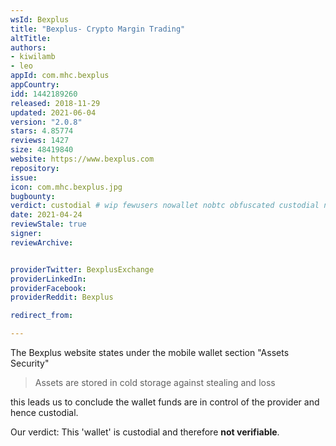 ```yaml
---
wsId: Bexplus
title: "Bexplus- Crypto Margin Trading"
altTitle: 
authors:
- kiwilamb
- leo
appId: com.mhc.bexplus
appCountry: 
idd: 1442189260
released: 2018-11-29
updated: 2021-06-04
version: "2.0.8"
stars: 4.85774
reviews: 1427
size: 48419840
website: https://www.bexplus.com
repository: 
issue: 
icon: com.mhc.bexplus.jpg
bugbounty: 
verdict: custodial # wip fewusers nowallet nobtc obfuscated custodial nosource nonverifiable reproducible bounty defunct
date: 2021-04-24
reviewStale: true
signer: 
reviewArchive:


providerTwitter: BexplusExchange
providerLinkedIn: 
providerFacebook: 
providerReddit: Bexplus

redirect_from:

---
```


The Bexplus website states under the mobile wallet section "Assets Security"

> Assets are stored in cold storage against stealing and loss

this leads us to conclude the wallet funds are in control of the provider and
hence custodial.

Our verdict: This 'wallet' is custodial and therefore **not verifiable**.
